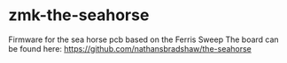 # zmk-the-seahorse
Firmware for the sea horse pcb based on the Ferris Sweep
The board can be found here: https://github.com/nathansbradshaw/the-seahorse
